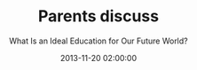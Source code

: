 ---
layout: post
title:  "Parents discuss"
subtitle:  "What Is an Ideal Education for Our Future World?"
date:   2013-11-20 02:00:00
refurl: http://www.huffingtonpost.com/miro-walker/post_6223_b_4309013.html
source: huffingtonpost.com
categories: linkpost
---